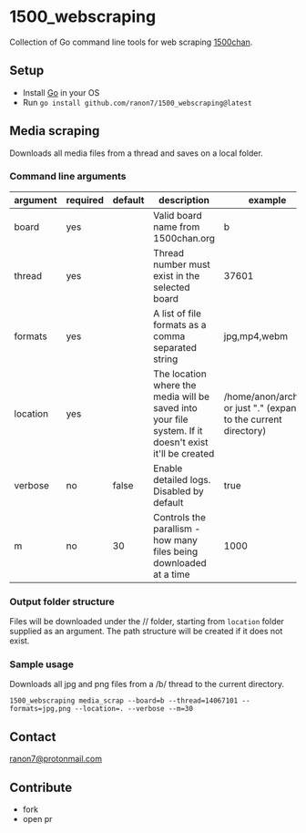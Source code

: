# 1500_webscraping

Collection of Go command line tools for web scraping [1500chan](https://1500chan.org).

## Setup

- Install [Go](https://go.dev/doc/install) in your OS
- Run `go install github.com/ranon7/1500_webscraping@latest`

## Media scraping

Downloads all media files from a thread and saves on a local folder.

### Command line arguments

| argument | required | default | description                                                                                            | example                                                           |
|----------|----------|---------|--------------------------------------------------------------------------------------------------------|-------------------------------------------------------------------|
| board    | yes      |         | Valid board name from 1500chan.org                                                                     | b                                                                 |
| thread   | yes      |         | Thread number must exist in the selected board                                                         | 37601                                                             |
| formats  | yes      |         | A list of file formats as a comma separated string                                                     | jpg,mp4,webm                                                      |
| location | yes      |         | The location where the media will be saved into your file system. If it doesn't exist it'll be created | /home/anon/archive or just "." (expands to the current directory) |
| verbose  | no       | false   | Enable detailed logs. Disabled by default                                                              | true                                                              |
| m        | no       | 30      | Controls the parallism - how many files being downloaded at a time                                     | 1000                                                              |

### Output folder structure

Files will be downloaded under the <board>/<thread>/ folder, starting from `location` folder supplied as an argument. The path structure will be created if it does not exist.

### Sample usage

Downloads all jpg and png files from a /b/ thread to the current directory.

```shell
1500_webscraping media_scrap --board=b --thread=14067101 --formats=jpg,png --location=. --verbose --m=30
```

## Contact
<ranon7@protonmail.com>

## Contribute

- fork
- open pr
